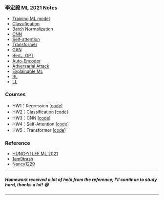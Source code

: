 ### 李宏毅 ML 2021 Notes
- [Training ML model](<https://www.notion.so/Training-ML-model-73669adc1fbe4a89910282d8356be30c?pvs=4>) 
- [Classification](<https://www.notion.so/Classification-13dc13b11a4a48259780515d6953bf04?pvs=4>)
- [Batch Normalization](<https://www.notion.so/Batch-normalization-64cd1d8958124e75bcd019b3bf728793?pvs=4>)
- [CNN](<https://www.notion.so/CNN-8a2a9a7668514732aaa8ef9b6e9427f3?pvs=4>)
- [Self-attention](<https://www.notion.so/Self-attention-b0034480e8c444cdb5a6818f432b5d0f?pvs=4>)
- [Transformer](<https://www.notion.so/Transformer-f56f2f3394a44d16b272f3a33a232b56?pvs=4>)
- [GAN](<https://www.notion.so/GAN-879a7f90176f4e31a25b4fe5e0a82bda?pvs=4>)
- [Bert、GPT](<https://www.notion.so/Bert-GPT-8b9f36e908f9450182a0b399afc5a1a8?pvs=4>)
- [Auto-Encoder](<https://www.notion.so/Auto-Encoder-a51b55601f6342e6813e7d3590e10349?pvs=4>)
- [Adversarial Attack](<https://www.notion.so/Adversarial-Attack-ec3e2134dd2d415d9f92e63f3c82d8a2?pvs=4>)
- [Explainable ML](<https://www.notion.so/Explainable-ML-7297fd51235a4d378c0e90e44d2ec1c5?pvs=4>)
- [RL](<https://www.notion.so/Reinforcement-Learning-56d3b0dcfdf2458f84d266b9ba5e0177?pvs=4>)
- [LL](<https://www.notion.so/Life-Long-Learning-fbf0e556a7354f7a9d09a156d1340133?pvs=4>)


### Courses
- HW1：Regression [[code]](<https://github.com/zjimf/LML/blob/master/%E6%9D%8E%E5%AE%8F%E6%AF%85ML/HW01/HW01.ipynb>)
- HW2：Classification [[code]](<https://github.com/zjimf/LML/blob/master/%E6%9D%8E%E5%AE%8F%E6%AF%85ML/HW02/HW02.ipynb>)
- HW3：CNN [[code]](<https://github.com/zjimf/LML/blob/master/%E6%9D%8E%E5%AE%8F%E6%AF%85ML/HW03/HW03.ipynb>)
- HW4：Self-Attention [[code]](<https://github.com/zjimf/LML/blob/master/%E6%9D%8E%E5%AE%8F%E6%AF%85ML/HW04/HW04.ipynb>)
- HW5：Transformer [[code]](<https://github.com/zjimf/LML/blob/master/%E6%9D%8E%E5%AE%8F%E6%AF%85ML/HW05/HW05.ipynb>)

### Reference
- [HUNG-YI LEE ML 2021](<https://speech.ee.ntu.edu.tw/~hylee/ml/2021-spring.php>)
- [1am9trash](<https://github.com/1am9trash/Hung_Yi_Lee_ML_2021>)
- [Nancy1229](<https://github.com/Nancy1229/ML2021-Spring>)
---
##### Homework received a lot of help from the reference, I'll continue to study hard, thanks a lot! :smile:
---
